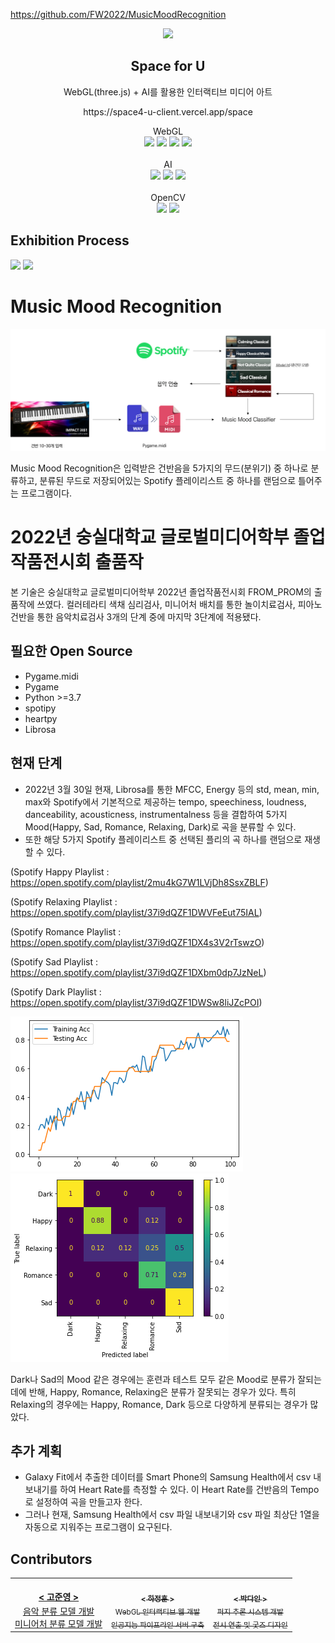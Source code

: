 https://github.com/FW2022/MusicMoodRecognition

<p align="middle">
    <img width="200px;" src="https://github.com/omizha/Space4U-client/blob/master/docs/img/logo.png?raw=true"/>
</p>
<h2 align="middle">Space for U</h2>
<p align="middle">WebGL(three.js) + AI를 활용한 인터랙티브 미디어 아트</p>
<p align="middle">https://space4-u-client.vercel.app/space</p>
<p align="middle">
    WebGL </br>
    <img src="https://img.shields.io/badge/tech-ReactJS-blue" />
    <img src="https://img.shields.io/badge/tech-ThreeJS-lightgrey" />
    <img src="https://img.shields.io/badge/tech-NestJS-red" />
    <img src="https://img.shields.io/badge/tech-GraphQL-purple" />
    </br>
    </br> AI </br>
    <img src="https://img.shields.io/badge/tech-Tenserflow-orange" />
    <img src="https://img.shields.io/badge/tech-Keras-red" />
    <img src="https://img.shields.io/badge/tech-Sklearn-blue" />    
    </br>
    </br> OpenCV </br>
    <img src="https://img.shields.io/badge/tech-Librosa-purple" />
    <img src="https://img.shields.io/badge/tech-pygame-green" />
    
</p>

## Exhibition Process
<img src="https://github.com/omizha/Space4U-client/blob/master/docs/img/ExhibitionProcess1.png?raw=true">
<img src="https://github.com/omizha/Space4U-client/blob/master/docs/img/ExhibitionProcess2.png?raw=true">


# Music Mood Recognition

![image](https://github.com/FW2022/MusicMoodRecognition/blob/main/Pic/Diagram_MusicMoodRecog.jpg)

Music Mood Recognition은 입력받은 건반음을 5가지의 무드(분위기) 중 하나로 분류하고, 분류된 무드로 저장되어있는 Spotify 플레이리스트 중 하나를 랜덤으로 틀어주는 프로그램이다.

# 2022년 숭실대학교 글로벌미디어학부 졸업작품전시회 출품작

본 기술은 숭실대학교 글로벌미디어학부 2022년 졸업작품전시회 FROM_PROM의 출품작에 쓰였다. 컬러테라티 색채 심리검사, 미니어처 배치를 통한 놀이치료검사, 피아노 건반을 통한 음악치료검사 3개의 단계 중에 마지막 3단계에 적용됐다.

## 필요한 Open Source
 - Pygame.midi
 - Pygame
 - Python >=3.7
 - spotipy
 - heartpy
 - Librosa


## 현재 단계
 - 2022년 3월 30일 현재, Librosa를 통한 MFCC, Energy 등의 std, mean, min, max와 Spotify에서 기본적으로 제공하는 tempo, speechiness, loudness, danceability, acousticness, instrumentalness 등을 결합하여 5가지 Mood(Happy, Sad, Romance, Relaxing, Dark)로 곡을 분류할 수 있다.
 - 또한 해당 5가지 Spotify 플레이리스트 중 선택된 플리의 곡 하나를 랜덤으로 재생할 수 있다.
 
 (Spotify Happy Playlist : https://open.spotify.com/playlist/2mu4kG7W1LVjDh8SsxZBLF)
 
 (Spotify Relaxing Playlist : https://open.spotify.com/playlist/37i9dQZF1DWVFeEut75IAL)
 
 (Spotify Romance Playlist : https://open.spotify.com/playlist/37i9dQZF1DX4s3V2rTswzO)
 
 (Spotify Sad Playlist : https://open.spotify.com/playlist/37i9dQZF1DXbm0dp7JzNeL)
 
 (Spotify Dark Playlist : https://open.spotify.com/playlist/37i9dQZF1DWSw8liJZcPOI)
 
 ![image](https://github.com/FW2022/MusicMoodRecognition/blob/main/Pic/MusicMoodClassify.png)
 ![image](https://github.com/FW2022/MusicMoodRecognition/blob/main/Pic/MusicMoodClassify2.png)
 
 Dark나 Sad의 Mood 같은 경우에는 훈련과 테스트 모두 같은 Mood로 분류가 잘되는 데에 반해, Happy, Romance, Relaxing은 분류가 잘못되는 경우가 있다. 특히 Relaxing의 경우에는 Happy, Romance, Dark 등으로 다양하게 분류되는 경우가 많았다. 
 
 ## 추가 계획
 - Galaxy Fit에서 추출한 데이터를 Smart Phone의 Samsung Health에서 csv 내보내기를 하여 Heart Rate를 측정할 수 있다. 이 Heart Rate를 건반음의 Tempo로 설정하여 곡을 만들고자 한다.
 - 그러나 현재, Samsung Health에서 csv 파일 내보내기와 csv 파일 최상단 1열을 자동으로 지워주는 프로그램이 요구된다.
 

## Contributors
<table>
  <tr>
      <td align="center">
    <a>
        <img src="https://avatars.githubusercontent.com/u/30133053?v=4" width="150px;" alt="" href="https://github.com/Junst"/>
        <br />
        <sub>
            <a href="https://github.com/Junst"><b>< 고준영 ></b></a>
            <br />
            <a href="https://github.com/FW2022/MusicMoodRecognition"> 음악 분류 모델 개발</a> <br />
            <a href="https://github.com/FW2022/Realsense_SSD_Model"> 미니어처 분류 모델 개발 </a>
        </sub>
    </a>
</td>
    <td align="center">
        <a href="https://github.com/omizha">
            <img src="https://avatars.githubusercontent.com/u/4525704?v=4?s=100" width="150px;" alt=""/>
            <br />
            <sub>
                <b>< 하정훈 ></b>
                <br />
                WebGL 인터랙티브 웹 개발 <br />
                인공지능 파이프라인 서버 구축
            </sub>
        </a>
    </td>
    <td align="center">
    <a href="https://github.com/your-mistletoe">
        <img src="https://avatars.githubusercontent.com/u/84714861?v=4" width="150px;" alt=""/>
        <br />
        <sub>
            <b>< 박다인 ></b>
            <br />
            퍼지 추론 시스템 개발 <br />
            전시 연출 및 굿즈 디자인
        </sub>
    </a>
</td>
</table>
